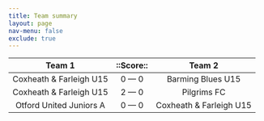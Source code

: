 ```yaml
---
title: Team summary
layout: page
nav-menu: false
exclude: true
---
```




|         Team 1          |  ::Score::  |         Team 2          |
|:-----------------------:|:-----------:|:-----------------------:|
| Coxheath & Farleigh U15 | 0 &mdash; 0 |    Barming Blues U15    |
| Coxheath & Farleigh U15 | 2 &mdash; 0 |       Pilgrims FC       |
| Otford United Juniors A | 0 &mdash; 0 | Coxheath & Farleigh U15 |

 <br /><br /><br />